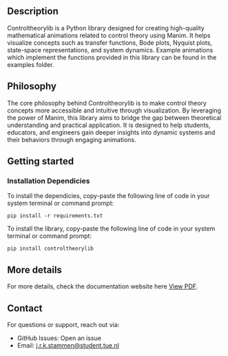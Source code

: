 ## Description
Controltheorylib is a Python library designed for creating high-quality mathematical animations related to control theory using Manim. It helps visualize concepts such as transfer functions, Bode plots, Nyquist plots, state-space representations, and system dynamics. Example animations which implement the functions provided in this library can be found in the examples folder. 

## Philosophy
The core philosophy behind Controltheorylib is to make control theory concepts more accessible and intuitive through visualization. By leveraging the power of Manim, this library aims to bridge the gap between theoretical understanding and practical application. It is designed to help students, educators, and engineers gain deeper insights into dynamic systems and their behaviors through engaging animations.

## Getting started 
### Installation Dependicies
To install the dependicies, copy-paste the following line of code in your system terminal or command prompt:

`pip install -r requirements.txt`

To install the library, copy-paste the following line of code in your system terminal or command prompt:

`pip install controltheorylib`

## More details
For more details, check the documentation website here [View PDF](https://raw.githubusercontent.com/JortStamme/Controltheorylibrary/main/Controltheorylib_2.0manual.pdf).

## Contact
For questions or support, reach out via:
+ GitHub Issues: Open an issue
+ Email: j.r.k.stammen@student.tue.nl
